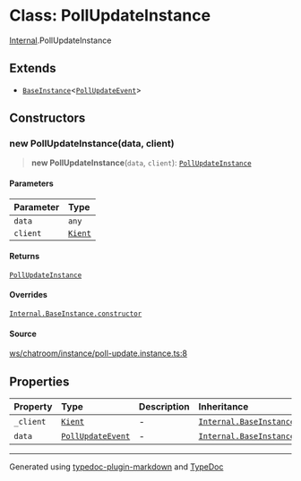 # Class: PollUpdateInstance

[Internal](../index.md).PollUpdateInstance

## Extends

- [`BaseInstance`](BaseInstance.md)\<[`PollUpdateEvent`](../interfaces/PollUpdateEvent.md)\>

## Constructors

### new PollUpdateInstance(data, client)

> **new PollUpdateInstance**(`data`, `client`): [`PollUpdateInstance`](PollUpdateInstance.md)

#### Parameters

| Parameter | Type |
| :------ | :------ |
| `data` | `any` |
| `client` | [`Kient`](../../classes/Kient.md) |

#### Returns

[`PollUpdateInstance`](PollUpdateInstance.md)

#### Overrides

[`Internal.BaseInstance.constructor`](BaseInstance.md#constructors)

#### Source

[ws/chatroom/instance/poll-update.instance.ts:8](https://github.com/zSoulweaver/kient/blob/cb3a38e/src/ws/chatroom/instance/poll-update.instance.ts#L8)

## Properties

| Property | Type | Description | Inheritance | Source |
| :------ | :------ | :------ | :------ | :------ |
| `_client` | [`Kient`](../../classes/Kient.md) | - | [`Internal.BaseInstance._client`](BaseInstance.md) | [utils/instance.base.ts:4](https://github.com/zSoulweaver/kient/blob/cb3a38e/src/utils/instance.base.ts#L4) |
| `data` | [`PollUpdateEvent`](../interfaces/PollUpdateEvent.md) | - | [`Internal.BaseInstance.data`](BaseInstance.md) | [utils/instance.base.ts:5](https://github.com/zSoulweaver/kient/blob/cb3a38e/src/utils/instance.base.ts#L5) |

***

Generated using [typedoc-plugin-markdown](https://www.npmjs.com/package/typedoc-plugin-markdown) and [TypeDoc](https://typedoc.org/)
